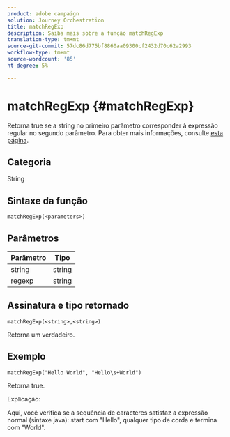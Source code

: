 ```yaml
---
product: adobe campaign
solution: Journey Orchestration
title: matchRegExp
description: Saiba mais sobre a função matchRegExp
translation-type: tm+mt
source-git-commit: 57dc86d775bf8860aa09300cf2432d70c62a2993
workflow-type: tm+mt
source-wordcount: '85'
ht-degree: 5%

---
```



# matchRegExp {#matchRegExp}

Retorna true se a string no primeiro parâmetro corresponder à expressão regular no segundo parâmetro. Para obter mais informações, consulte [esta página](https://docs.oracle.com/javase/7/docs/api/java/util/regex/Pattern.html).

## Categoria

String

## Sintaxe da função

`matchRegExp(<parameters>)`

## Parâmetros

| Parâmetro | Tipo |
|--- |--- |
| string | string |
| regexp | string |

## Assinatura e tipo retornado

`matchRegExp(<string>,<string>)`

Retorna um verdadeiro.

## Exemplo

`matchRegExp("Hello World", "Hello\s+World")`

Retorna true.

Explicação:

Aqui, você verifica se a sequência de caracteres satisfaz a expressão normal (sintaxe java): start com &quot;Hello&quot;, qualquer tipo de corda e termina com &quot;World&quot;.

